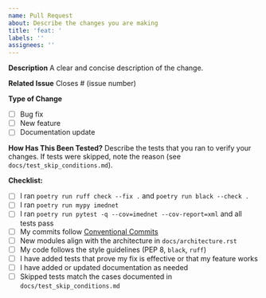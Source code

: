 ```yaml
---
name: Pull Request
about: Describe the changes you are making
title: 'feat: '
labels: ''
assignees: ''
---
```


**Description**
A clear and concise description of the change.

**Related Issue**
Closes # (issue number)

**Type of Change**

- [ ] Bug fix
- [ ] New feature
- [ ] Documentation update

**How Has This Been Tested?**
Describe the tests that you ran to verify your changes. If tests were skipped,
note the reason (see `docs/test_skip_conditions.md`).

**Checklist:**

- [ ] I ran `poetry run ruff check --fix .` and `poetry run black --check .`
- [ ] I ran `poetry run mypy imednet`
- [ ] I ran `poetry run pytest -q --cov=imednet --cov-report=xml` and all tests pass
- [ ] My commits follow [Conventional Commits](https://www.conventionalcommits.org/)
- [ ] New modules align with the architecture in `docs/architecture.rst`
- [ ] My code follows the style guidelines (PEP 8, `black`, `ruff`)
- [ ] I have added tests that prove my fix is effective or that my feature works
- [ ] I have added or updated documentation as needed
- [ ] Skipped tests match the cases documented in `docs/test_skip_conditions.md`
